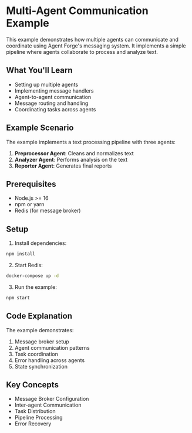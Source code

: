 # Multi-Agent Communication Example

This example demonstrates how multiple agents can communicate and coordinate using Agent Forge's messaging system. It implements a simple pipeline where agents collaborate to process and analyze text.

## What You'll Learn
- Setting up multiple agents
- Implementing message handlers
- Agent-to-agent communication
- Message routing and handling
- Coordinating tasks across agents

## Example Scenario
The example implements a text processing pipeline with three agents:
1. **Preprocessor Agent**: Cleans and normalizes text
2. **Analyzer Agent**: Performs analysis on the text
3. **Reporter Agent**: Generates final reports

## Prerequisites
- Node.js >= 16
- npm or yarn
- Redis (for message broker)

## Setup

1. Install dependencies:
```bash
npm install
```

2. Start Redis:
```bash
docker-compose up -d
```

3. Run the example:
```bash
npm start
```

## Code Explanation

The example demonstrates:
1. Message broker setup
2. Agent communication patterns
3. Task coordination
4. Error handling across agents
5. State synchronization

## Key Concepts

- Message Broker Configuration
- Inter-agent Communication
- Task Distribution
- Pipeline Processing
- Error Recovery
